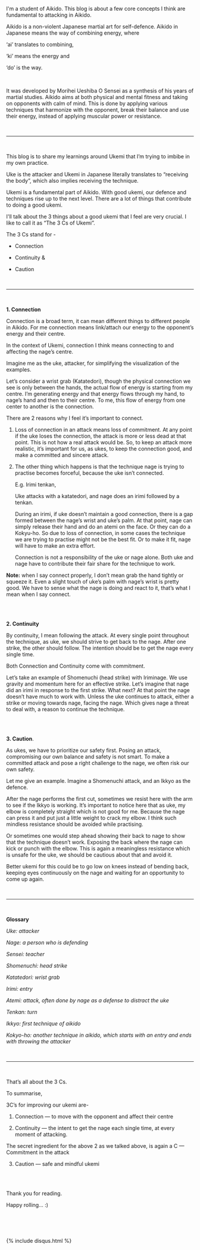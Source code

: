I'm a student of Aikido. This blog is about a few core concepts I think are fundamental to attacking in Aikido.

Aikido is a non-violent Japanese martial art for self-defence. Aikido in Japanese means the way of combining energy, where

‘ai’ translates to combining,

‘ki’ means the energy and

‘do’ is the way.

<br/>

It was developed by Morihei Ueshiba O Sensei as a synthesis of his years of martial studies.
Aikido aims at both physical and mental fitness and taking on opponents with calm of mind.
This is done by applying various techniques that harmonize with the opponent,
break their balance and use their energy, instead of applying muscular power or resistance.

<br/>

---

<br/>

This blog is to share my learnings around Ukemi that I’m trying to imbibe in my own practice.

Uke is the attacker and Ukemi in Japanese literally translates to “receiving the body”,
which also implies receiving the technique.

Ukemi is a fundamental part of Aikido. With good ukemi, our defence and techniques rise up to the next level.
There are a lot of things that contribute to doing a good ukemi.

I'll talk about the 3 things about a good ukemi that I feel are very crucial.
I like to call it as “The 3 Cs of Ukemi”.

The 3 Cs stand for -

* Connection

* Continuity &

* Caution

<br/>

---

<br/>

**1. Connection**

Connection is a broad term, it can mean different things to different people in Aikido.
For me connection means link/attach our energy to the opponent’s energy and their centre.

In the context of Ukemi, connection I think means connecting to and affecting the nage’s centre.

Imagine me as the uke, attacker, for simplifying the visualization of the examples.

Let’s consider a wrist grab (Katatedori), though the physical connection we see is only between the hands,
the actual flow of energy is starting from my centre. I’m generating energy and that energy flows through my hand,
to nage’s hand and then to their centre. To me, this flow of energy from one center to another is the connection.

There are 2 reasons why I feel it’s important to connect.

1. Loss of connection in an attack means loss of commitment. At any point if the uke loses the connection, the attack is more or less dead at that point. This is not how a real attack would be. So, to keep an attack more realistic, it’s important for us, as ukes, to keep the connection good, and make a committed and sincere attack.

2. The other thing which happens is that the technique nage is trying to practise becomes forceful, because the uke isn’t connected.

   E.g. Irimi tenkan,

    Uke attacks with a katatedori, and nage does an irimi followed by a tenkan.
    
    During an irimi, if uke doesn’t maintain a good connection, there is a gap formed between the nage’s wrist and uke’s palm.
    At that point, nage can simply release their hand and do an atemi on the face.
    Or they can do a Kokyu-ho. So due to loss of connection, in some cases the technique we are trying to practise might not be the best fit.
    Or to make it fit, nage will have to make an extra effort.
    
    Connection is not a responsibility of the uke or nage alone. Both uke and nage have to contribute their fair share for the technique to work.

**Note:** when I say connect properly, I don’t mean grab the hand tightly or squeeze it. Even a slight touch of uke’s palm with nage’s wrist is pretty good. We have to sense what the nage is doing and react to it, that’s what I mean when I say connect.

<br/>
<br/>

**2. Continuity**

By continuity, I mean following the attack. At every single point throughout the technique, as uke,
we should strive to get back to the nage. After one strike, the other should follow.
The intention should be to get the nage every single time.

Both Connection and Continuity come with commitment.

Let’s take an example of Shomenuchi (head strike) with Iriminage. We use gravity and momentum here for an effective strike.
Let’s imagine that nage did an irimi in response to the first strike. What next?
At that point the nage doesn’t have much to work with. Unless the uke continues to attack,
either a strike or moving towards nage, facing the nage. Which gives nage a threat to deal with,
a reason to continue the technique.

<br/>
<br/>

**3. Caution**.

As ukes, we have to prioritize our safety first. Posing an attack, compromising our own balance and safety is not smart.
To make a committed attack and pose a right challenge to the nage, we often risk our own safety.

Let me give an example. Imagine a Shomenuchi attack, and an Ikkyo as the defence.

After the nage performs the first cut, sometimes we resist here with the arm to see if the Ikkyo is working.
It’s important to notice here that as uke, my elbow is completely straight which is not good for me.
Because the nage can press it and put just a little weight to crack my elbow.
I think such mindless resistance should be avoided while practising.

Or sometimes one would step ahead showing their back to nage to show that the technique doesn’t work. Exposing the back where the nage can kick or punch with the elbow. This is again a meaningless resistance which is unsafe for the uke, we should be cautious about that and avoid it.

Better ukemi for this could be to go low on knees instead of bending back, keeping eyes continuously on the nage and waiting for an opportunity to come up again.

<br/>

---

<br/>

**Glossary**

*Uke: attacker*

*Nage: a person who is defending*

*Sensei: teacher*

*Shomenuchi: head strike*

*Katatedori: wrist grab*

*Irimi: entry*

*Atemi: attack, often done by nage as a defense to distract the uke*

*Tenkan: turn*

*Ikkyo: first technique of aikido*

*Kokyo-ho: another technique in aikido, which starts with an entry and ends with throwing the attacker*

<br/>

---

<br/>

That’s all about the 3 Cs.

To summarise,

3C’s for improving our ukemi are-

1. Connection — to move with the opponent and affect their centre

2. Continuity — the intent to get the nage each single time, at every moment of attacking.

The secret ingredient for the above 2 as we talked above, is again a C — Commitment in the attack

3. Caution — safe and mindful ukemi


<br/>
<br/>

Thank you for reading.

Happy rolling... :)

<br/>
<br/>
<br/>


{% include disqus.html %}